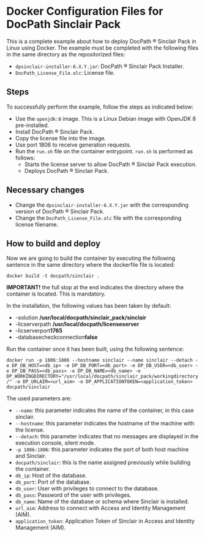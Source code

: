 # Docker Configuration Files for DocPath Sinclair Pack

This is a complete example about how to deploy DocPath ® Sinclair Pack in Linux using Docker. The example must be completed with the following files in the same directory as the repositorized files:

- `dpsinclair-installer-6.X.Y.jar`: DocPath ® Sinclair Pack Installer.
- `DocPath_License_File.olc`: License file.
 
## Steps 
To successfully perform the example, follow the steps as indicated below:
- Use the `openjdk:8` image. This is a Linux Debian image with OpenJDK 8 pre-installed.
- Install DocPath ® Sinclair Pack.
- Copy the license file into the image.
- Use port 1806 to receive generation requests.
- Run the `run.sh` file on the container entrypoint. `run.sh` is performed as follows:
  - Starts the license server to allow DocPath ® Sinclair Pack execution.
  - Deploys DocPath ® Sinclair Pack.

## Necessary changes
- Change the `dpsinclair-installer-6.X.Y.jar` with the corresponding version of DocPath ® Sinclair Pack.
- Change the `DocPath_License_File.olc` file with the corresponding license filename.

## How to build and deploy
Now we are going to build the container by executing the following sentence in the same directory where the dockerfile file is located:

`docker build -t docpath/sinclair .`

**IMPORTANT!** the full stop at the end indicates the directory where the container is located. This is mandatory.

In the installation, the following values has been taken by default:
- -solution **/usr/local/docpath/sinclair_pack/sinclair**
- -licserverpath **/usr/local/docpath/licenseserver**
- -licserverport**1765**
- -databasecheckconnection**false**

Run the container once it has been built, using the following sentence:

`docker run -p 1806:1806 --hostname sinclair --name sinclair --detach -e DP_DB_HOST=<db_ip> -e DP_DB_PORT=<db_port> -e DP_DB_USER=<db_user> -e DP_DB_PASS=<db_pass> -e DP_DB_NAME=<db_name> -e DP_WORKINGDIRECTORY="/usr/local/docpath/sinclair_pack/workingdirectory/" -e DP_URLAIM=<url_aim> -e DP_APPLICATIONTOKEN=<application_token> docpath/sinclair`

The used parameters are:

- `--name`: this parameter indicates the name of the container, in this case sinclair.
- `--hostname`: this parameter indicates the hostname of the machine with the license.
- `--detach`: this parameter indicates that no messages are displayed in the execution console, silent mode.
- `-p 1806:1806`: this parameter indicates the port of both host machine and Sinclair.
- `docpath/sinclair`: this is the name assigned previously while building the container.
- `db_ip`: Host of the database.
- `db_port`: Port of the database.
- `db_user`: User with privileges to connect to the database.
- `db_pass`: Password of the user with privileges.
- `db_name`: Name of the database or schema where Sinclair is installed.
- `url_aim`: Address to connect with Access and Identity Management (AIM).
- `application_token`: Application Token of Sinclair in Access and Identity Management (AIM).

